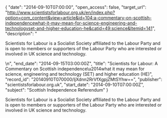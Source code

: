 {
  "date": "2014-09-10T07:00:00", 
  "open_access": false, 
  "target_url": "http://www.scientistsforlabour.org.uk/en/index.php?option=com_content&view=article&id=104:a-commentary-on-scottish-independencewhat-it-may-mean-for-science-engineering-and-technologyset-and-higher-education-he&catid=49:science&Itemid=141", 
  "description": "<p>Scientists for Labour is a Socialist Society affiliated to the Labour Party and is open to members or supporters of the Labour Party who are interested or involved in UK science and technology.</p>\n", 
  "end_date": "2014-09-15T03:00:00Z", 
  "title": "Scientists for Labour: A Commentary on Scottish independence\u2014what it may mean for science, engineering and technology (SET) and higher education (HE)", 
  "record_id": "20140910T070000/ljXdnn2RrVfXgpjZMtSYhw==", 
  "publisher": "scientistsforlabour.org.uk", 
  "start_date": "2014-09-10T07:00:00Z", 
  "subject": "Scottish Independence Referendum"
}

<p>Scientists for Labour is a Socialist Society affiliated to the Labour Party and is open to members or supporters of the Labour Party who are interested or involved in UK science and technology.</p>
